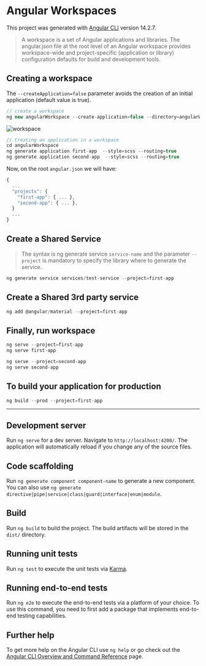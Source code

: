 # Angular Workspaces

This project was generated with [Angular CLI](https://github.com/angular/angular-cli) version 14.2.7.

> A workspace is a set of Angular applications and libraries. The angular.json file at the root level of an Angular workspace provides workspace-wide and project-specific (application or library) configuration defaults for build and development tools.

## Creating a workspace

The `--createApplication=false` parameter avoids the creation of an initial application (default value is true).

```js
// create a workspace
ng new angularWorkspace --create-application=false --directory=angularWorkspace --interactive=false
```

![workspace](https://ibb.co/Snn7PC9)

```js
// Creating an application in a workspace
cd angularWorkspace
ng generate application first-app  --style=scss --routing=true
ng generate application second-app  --style=scss --routing=true
```

Now, on the root `angular.json` we will have:

```js
{
  ...
  "projects": {
    "first-app": { ... },
    "second-app": { ... },
  }
  ...
} 
```

## Create a Shared Service

> The syntax is ng generate service `service-name` and the parameter `--project` is mandatory to specify the library where to generate the service.

```js
ng generate service services/test-service --project=first-app
```

## Create a Shared 3rd party service

```js
ng add @angular/material --project=first-app
```

## Finally, run workspace

```js
ng serve --project=first-app
ng serve first-app

ng serve --project=second-app
ng serve second-app
```

## To build your application for production

```js
ng build --prod --project=first-app
```

---

## Development server

Run `ng serve` for a dev server. Navigate to `http://localhost:4200/`. The application will automatically reload if you change any of the source files.

## Code scaffolding

Run `ng generate component component-name` to generate a new component. You can also use `ng generate directive|pipe|service|class|guard|interface|enum|module`.

## Build

Run `ng build` to build the project. The build artifacts will be stored in the `dist/` directory.

## Running unit tests

Run `ng test` to execute the unit tests via [Karma](https://karma-runner.github.io).

## Running end-to-end tests

Run `ng e2e` to execute the end-to-end tests via a platform of your choice. To use this command, you need to first add a package that implements end-to-end testing capabilities.

## Further help

To get more help on the Angular CLI use `ng help` or go check out the [Angular CLI Overview and Command Reference](https://angular.io/cli) page.
